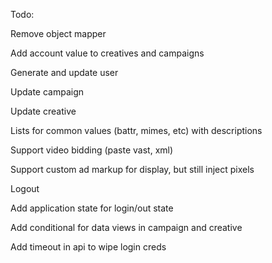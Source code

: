 Todo:

Remove object mapper

Add account value to creatives and campaigns

Generate and update user

Update campaign

Update creative

Lists for common values (battr, mimes, etc) with descriptions

Support video bidding (paste vast, xml)

Support custom ad markup for display, but still inject pixels

Logout

Add application state for login/out state

Add conditional for data views in campaign and creative

Add timeout in api to wipe login creds
